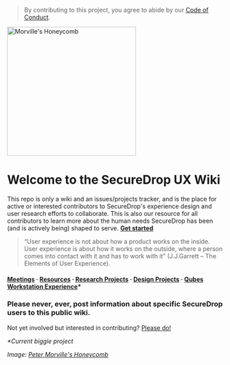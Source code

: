 > By contributing to this project, you agree to abide by our [Code of Conduct](https://github.com/freedomofpress/.github/blob/main/CODE_OF_CONDUCT.md).

<img src="http://boxesandarrows.com/files/banda/uxdesign-planning-is/image_4_H_Maassen_honeycomb.jpg" alt="Morville's Honeycomb" width="300">

# Welcome to the SecureDrop UX Wiki 

This repo is only a wiki and an issues/projects tracker, and is the place for active or interested contributors to SecureDrop's experience design and user research efforts to collaborate. This is also our resource for all contributors to learn more about the human needs SecureDrop has been (and is actively being) shaped to serve. [**Get started**](https://github.com/freedomofpress/securedrop-ux/wiki)

> “User experience is not about how a product works on the inside. User experience is about how it works on the outside, where a person comes into contact with it and has to work with it” (J.J.Garrett – The Elements of User Experience).

#### [Meetings](https://github.com/freedomofpress/securedrop-ux/wiki/Meetings)  ·  [Resources](https://github.com/freedomofpress/securedrop-ux/wiki#resources) ·  [Research Projects](https://github.com/freedomofpress/securedrop-ux/wiki#user-research)  ·  [Design Projects](https://github.com/freedomofpress/securedrop-ux/wiki#experience-design)  ·  [Qubes Workstation Experience](https://github.com/freedomofpress/securedrop-ux/wiki/Qubes-Journalist-Workstation)*

### Please never, ever, post information about specific SecureDrop users to this public wiki.
  
Not yet involved but interested in contributing? [Please do!](https://github.com/freedomofpress/securedrop-ux/wiki/Volunteer-Survey)

_*Current biggie project_

_Image: [Peter Morville's Honeycomb](http://semanticstudios.com/publications/semantics/000029.php)_
